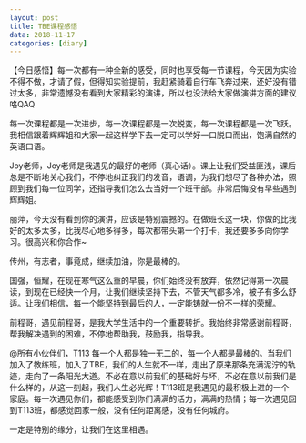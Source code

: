 ```yaml
---
layout: post
title: TBE课程感悟
data: 2018-11-17
categories: [diary]
---
```


【今日感悟】每一次都有一种全新的感受，同时也享受每一节课程，今天因为实验不得不做，才请了假，但得知实验提前，我赶紧骑着自行车飞奔过来，还好没有错过太多，非常遗憾没有看到大家精彩的演讲，所以也没法给大家做演讲方面的建议咯QAQ

每一次课程都是一次进步，每一次课程都是一次蜕变，每一次课程都是一次飞跃。我相信跟着辉辉姐和大家一起这样学下去一定可以学好一口脱口而出，饱满自然的英语口语。



Joy老师，Joy老师是我遇见的最好的老师（真心话）。课上让我们受益匪浅，课后总是不断地关心我们，不停地纠正我们的发音，语调，为我们想尽了各种办法，照顾到我们每一位同学，还指导我们怎么去当好一个班干部。非常后悔没有早些遇到辉辉姐。

丽萍，今天没有看到你的演讲，应该是特别震撼的。在做班长这一块，你做的比我好的太多太多，比我尽心地多得多，每次都带头第一个打卡，我还要多多向你学习。很高兴和你合作~

传州，有志者，事竟成，继续加油，你是最棒的。

国强，恒耀，在现在寒气这么重的早晨，你们始终没有放弃，依然记得第一次晨读，到现在已经快一个月，让我们继续坚持下去，不管天气都多冷，被子有多么舒适。让我们相信，每一个能坚持到最后的人，一定能铸就一份不一样的荣耀。

前程哥，遇见前程哥，是我大学生活中的一个重要转折。我始终非常感谢前程哥，帮我解决遇到的困难，不停地帮助我，鼓励我，指导我。

@所有小伙伴们，T113 每一个人都是独一无二的，每一个人都是最棒的。当我们加入了教练班，加入了TBE，我们的人生就不一样，走出了原来那条充满泥泞的轨迹，走向了一条阳光大道。不必在意以前我们的基础好与坏，不必在意以前我们是什么样的，从这一刻起，我们人生必光辉！T113班是我遇见的最积极上进的一个家庭。每一次遇见你们，都能感受到你们满满的活力，满满的热情；每一次遇见回到T113班，都感觉回家一般，没有任何距离感，没有任何城府。

一定是特别的缘分，让我们在这里相遇。